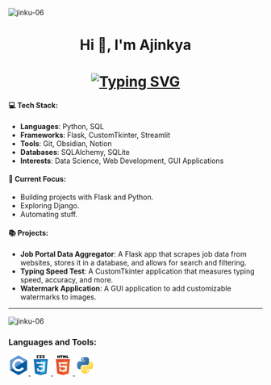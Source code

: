 <p align="left"> <img src="https://komarev.com/ghpvc/?username=jinku-06&label=Visitors&color=0e75b6&style=flat" alt="jinku-06" /> </p>
<h1 align="center">Hi 👋, I'm Ajinkya</h1>
<h1 align="center">
<a href="https://git.io/typing-svg"><img src="https://readme-typing-svg.demolab.com?font=Fira+Code&pause=1000&color=1E3FD3&center=true&random=false&width=435&lines=Computer+Engineering+Student+;From+India++" alt="Typing SVG" /></a>
</h1>


#### 💻 Tech Stack:
- **Languages**: Python, SQL
- **Frameworks**: Flask, CustomTkinter, Streamlit
- **Tools**: Git, Obsidian, Notion
- **Databases**: SQLAlchemy, SQLite
- **Interests**: Data Science, Web Development, GUI Applications

#### 🌱 Current Focus:
- Building projects with Flask and Python.
- Exploring Django.
- Automating stuff.

#### 📚 Projects:
- **Job Portal Data Aggregator**: A Flask app that scrapes job data from websites, stores it in a database, and allows for search and filtering.
- **Typing Speed Test**: A CustomTkinter application that measures typing speed, accuracy, and more.
- **Watermark Application**: A GUI application to add customizable watermarks to images.


<hr>          

<p><img align="center" src="https://github-readme-streak-stats.herokuapp.com/?user=jinku-06&theme=highcontrast" alt="jinku-06" /></p>

<h3 align="left">Languages and Tools:</h3>
<p align="left"> <a href="https://www.cprogramming.com/" target="_blank" rel="noreferrer"> <img src="https://raw.githubusercontent.com/devicons/devicon/master/icons/c/c-original.svg" alt="c" width="40" height="40"/> </a> <a href="https://www.w3schools.com/css/" target="_blank" rel="noreferrer"> <img src="https://raw.githubusercontent.com/devicons/devicon/master/icons/css3/css3-original-wordmark.svg" alt="css3" width="40" height="40"/> </a> <a href="https://www.w3.org/html/" target="_blank" rel="noreferrer"> <img src="https://raw.githubusercontent.com/devicons/devicon/master/icons/html5/html5-original-wordmark.svg" alt="html5" width="40" height="40"/> </a> <a href="https://www.python.org" target="_blank" rel="noreferrer"> <img src="https://raw.githubusercontent.com/devicons/devicon/master/icons/python/python-original.svg" alt="python" width="40" height="40"/> </a> </p>


